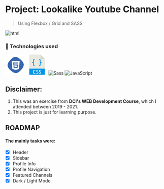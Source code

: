 # Project:  **Lookalike Youtube Channel** 
> Using Flexbox / Grid and SASS

![html](./doc/img/portfolio.png)

### 🚀 Technologies used
![html](./doc/img/html.png)
![css](./doc/img/css.png)
![Sass](https://user-images.githubusercontent.com/47280551/71610255-1829a200-2b6e-11ea-851c-8a7e48ac2eed.png)
![JavaScript](https://williamavasquez.herokuapp.com/img/js.png)

## **Disclaimer**: 
1. This was an exercise from **DCI's WEB Development Course**, which I attended between 2019 - 2021. 
2. This project is just for learning purpose. 

## ROADMAP
#### The mainly tasks were: 
- [x] Header
- [x] Sidebar
- [x] Profile Info
- [x] Profile Navigation
- [x] Featured Channels
- [x] Dark / Light Mode.

